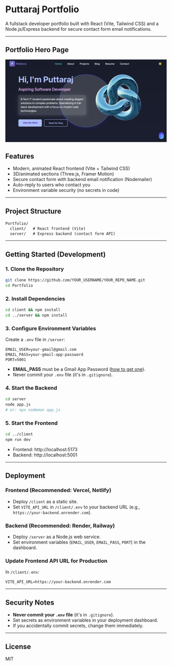 # Puttaraj Portfolio

A fullstack developer portfolio built with React (Vite, Tailwind CSS) and a Node.js/Express backend for secure contact form email notifications.

---

## Portfolio Hero Page

![Portfolio Hero](client/public/images/heropage.png) 

## Features
- Modern, animated React frontend (Vite + Tailwind CSS)
- 3D/animated sections (Three.js, Framer Motion)
- Secure contact form with backend email notification (Nodemailer)
- Auto-reply to users who contact you
- Environment variable security (no secrets in code)

---

## Project Structure
```
Portfolio/
  client/   # React frontend (Vite)
  server/   # Express backend (contact form API)
```

---

## Getting Started (Development)

### 1. Clone the Repository
```bash
git clone https://github.com/YOUR_USERNAME/YOUR_REPO_NAME.git
cd Portfolio
```

### 2. Install Dependencies
```bash
cd client && npm install
cd ../server && npm install
```

### 3. Configure Environment Variables
Create a `.env` file in `/server`:
```
EMAIL_USER=your-gmail@gmail.com
EMAIL_PASS=your-gmail-app-password
PORT=5001
```
- **EMAIL_PASS** must be a Gmail App Password ([how to get one](https://support.google.com/accounts/answer/185833)).
- Never commit your `.env` file (it's in `.gitignore`).

### 4. Start the Backend
```bash
cd server
node app.js
# or: npx nodemon app.js
```

### 5. Start the Frontend
```bash
cd ../client
npm run dev
```
- Frontend: http://localhost:5173
- Backend: http://localhost:5001

---

## Deployment

### Frontend (Recommended: Vercel, Netlify)
- Deploy `/client` as a static site.
- Set `VITE_API_URL` in `/client/.env` to your backend URL (e.g., `https://your-backend.onrender.com`).

### Backend (Recommended: Render, Railway)
- Deploy `/server` as a Node.js web service.
- Set environment variables (`EMAIL_USER`, `EMAIL_PASS`, `PORT`) in the dashboard.

### Update Frontend API URL for Production
In `/client/.env`:
```
VITE_API_URL=https://your-backend.onrender.com
```

---

## Security Notes
- **Never commit your `.env` file** (it's in `.gitignore`).
- Set secrets as environment variables in your deployment dashboard.
- If you accidentally commit secrets, change them immediately.

---

## License
MIT 

